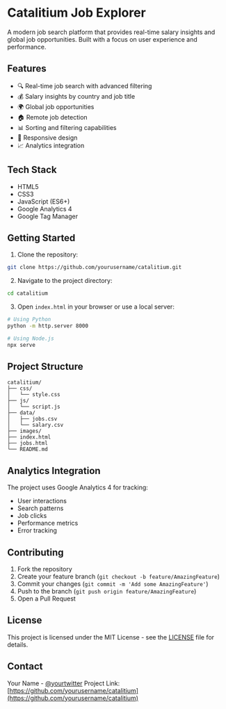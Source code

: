 # Catalitium Job Explorer

A modern job search platform that provides real-time salary insights and global job opportunities. Built with a focus on user experience and performance.

## Features

- 🔍 Real-time job search with advanced filtering
- 💰 Salary insights by country and job title
- 🌍 Global job opportunities
- 🏠 Remote job detection
- 📊 Sorting and filtering capabilities
- 📱 Responsive design
- 📈 Analytics integration

## Tech Stack

- HTML5
- CSS3
- JavaScript (ES6+)
- Google Analytics 4
- Google Tag Manager

## Getting Started

1. Clone the repository:
```bash
git clone https://github.com/yourusername/catalitium.git
```

2. Navigate to the project directory:
```bash
cd catalitium
```

3. Open `index.html` in your browser or use a local server:
```bash
# Using Python
python -m http.server 8000

# Using Node.js
npx serve
```

## Project Structure

```
catalitium/
├── css/
│   └── style.css
├── js/
│   └── script.js
├── data/
│   ├── jobs.csv
│   └── salary.csv
├── images/
├── index.html
├── jobs.html
└── README.md
```

## Analytics Integration

The project uses Google Analytics 4 for tracking:
- User interactions
- Search patterns
- Job clicks
- Performance metrics
- Error tracking

## Contributing

1. Fork the repository
2. Create your feature branch (`git checkout -b feature/AmazingFeature`)
3. Commit your changes (`git commit -m 'Add some AmazingFeature'`)
4. Push to the branch (`git push origin feature/AmazingFeature`)
5. Open a Pull Request

## License

This project is licensed under the MIT License - see the [LICENSE](LICENSE) file for details.

## Contact

Your Name - [@yourtwitter](https://twitter.com/yourtwitter)
Project Link: [https://github.com/yourusername/catalitium](https://github.com/yourusername/catalitium) 